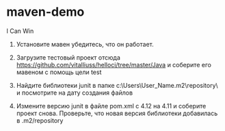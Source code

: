 # maven-demo
I Can Win 

1. Установите мавен убедитесь, что он работает.

2. Загрузите тестовый проект отсюда https://github.com/vitalliuss/helloci/tree/master/Java  и соберите его мавеном с помощь цели test

3. Найдите библиотеки junit в папке c:\Users\User_Name\.m2\repository\ и посмотрите на дату создания файлов

4. Измените версию junit в файле pom.xml c 4.12 на 4.11 и соберите проект снова. Проверьте, что новая версия библиотеки добавилась в .m2/repository
